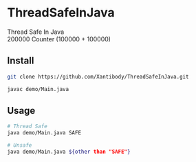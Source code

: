# ThreadSafeInJava
Thread Safe In Java  
200000 Counter (100000 + 100000)

## Install


```bash
git clone https://github.com/Xantibody/ThreadSafeInJava.git
```

```bash
javac demo/Main.java
````

## Usage
```bash
# Thread Safe
java demo/Main.java SAFE
```
```bash
# Unsafe
java demo/Main.java ${other than "SAFE"}
```
